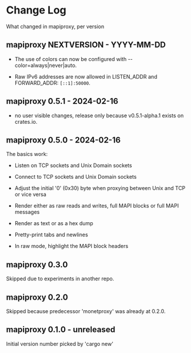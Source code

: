 # Change Log

What changed in mapiproxy, per version


## mapiproxy NEXTVERSION - YYYY-MM-DD

- The use of colors can now be configured with --color=always|never|auto.

- Raw IPv6 addresses are now allowed in LISTEN_ADDR and FORWARD_ADDR: `[::1]:50000`.


## mapiproxy 0.5.1 - 2024-02-16

- no user visible changes, release only because v0.5.1-alpha.1
  exists on crates.io.


## mapiproxy 0.5.0 - 2024-02-16

The basics work:

- Listen on TCP sockets and Unix Domain sockets

- Connect to TCP sockets and Unix Domain sockets

- Adjust the initial '0' (0x30) byte when proxying between Unix and TCP or vice
  versa

- Render either as raw reads and writes, full MAPI blocks or full MAPI messages

- Render as text or as a hex dump

- Pretty-print tabs and newlines

- In raw mode, highlight the MAPI block headers


## mapiproxy 0.3.0

Skipped due to experiments in another repo.


## mapiproxy 0.2.0

Skipped because predecessor 'monetproxy' was already at 0.2.0.


## mapiproxy 0.1.0 - unreleased

Initial version number picked by 'cargo new'
